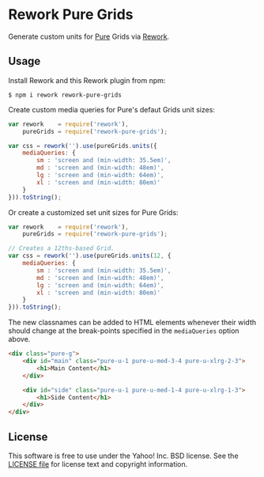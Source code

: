 Rework Pure Grids
=================

Generate custom units for [Pure][] Grids via [Rework][].


[Pure]: http://purecss.io/
[Rework]: https://github.com/visionmedia/rework


Usage
-----

Install Rework and this Rework plugin from npm:

```shell
$ npm i rework rework-pure-grids
```

Create custom media queries for Pure's defaut Grids unit sizes:

```js
var rework    = require('rework'),
    pureGrids = require('rework-pure-grids');

var css = rework('').use(pureGrids.units({
    mediaQueries: {
        sm : 'screen and (min-width: 35.5em)',
        md : 'screen and (min-width: 48em)',
        lg : 'screen and (min-width: 64em)',
        xl : 'screen and (min-width: 80em)'
    }
})).toString();
```

Or create a customized set unit sizes for Pure Grids:

```js
var rework    = require('rework'),
    pureGrids = require('rework-pure-grids');

// Creates a 12ths-based Grid.
var css = rework('').use(pureGrids.units(12, {
    mediaQueries: {
        sm : 'screen and (min-width: 35.5em)',
        md : 'screen and (min-width: 48em)',
        lg : 'screen and (min-width: 64em)',
        xl : 'screen and (min-width: 80em)'
    }
})).toString();
```

The new classnames can be added to HTML elements whenever their width should
change at the break-points specified in the `mediaQueries` option above.

```html
<div class="pure-g">
    <div id="main" class="pure-u-1 pure-u-med-3-4 pure-u-xlrg-2-3">
        <h1>Main Content</h1>
    </div>

    <div id="side" class="pure-u-1 pure-u-med-1-4 pure-u-xlrg-1-3">
        <h1>Side Content</h1>
    </div>
</div>
```


License
-------

This software is free to use under the Yahoo! Inc. BSD license.
See the [LICENSE file][] for license text and copyright information.


[LICENSE file]: https://github.com/yahoo/rework-pure-grids/blob/master/LICENSE
